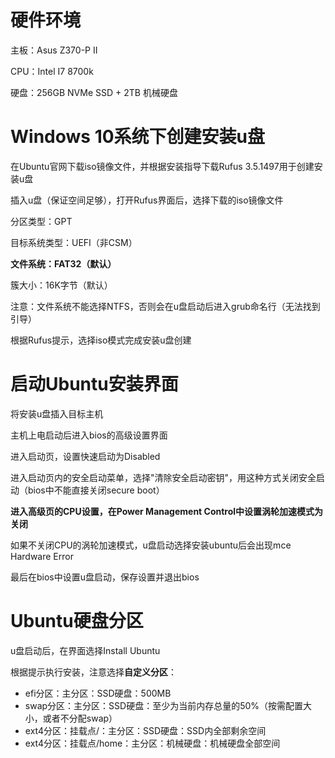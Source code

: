 # 硬件环境

主板：Asus Z370-P II

CPU：Intel I7 8700k

硬盘：256GB NVMe SSD + 2TB 机械硬盘

# Windows 10系统下创建安装u盘

在Ubuntu官网下载iso镜像文件，并根据安装指导下载Rufus 3.5.1497用于创建安装u盘

插入u盘（保证空间足够），打开Rufus界面后，选择下载的iso镜像文件

分区类型：GPT

目标系统类型：UEFI（非CSM）

**文件系统：FAT32（默认）**

簇大小：16K字节（默认）

注意：文件系统不能选择NTFS，否则会在u盘启动后进入grub命名行（无法找到引导）

根据Rufus提示，选择iso模式完成安装u盘创建

# 启动Ubuntu安装界面

将安装u盘插入目标主机

主机上电启动后进入bios的高级设置界面

进入启动页，设置快速启动为Disabled

进入启动页内的安全启动菜单，选择"清除安全启动密钥"，用这种方式关闭安全启动（bios中不能直接关闭secure boot）

**进入高级页的CPU设置，在Power Management Control中设置涡轮加速模式为关闭**

如果不关闭CPU的涡轮加速模式，u盘启动选择安装ubuntu后会出现mce Hardware Error

最后在bios中设置u盘启动，保存设置并退出bios

# Ubuntu硬盘分区

u盘启动后，在界面选择Install Ubuntu

根据提示执行安装，注意选择**自定义分区**：

-   efi分区：主分区：SSD硬盘：500MB
-   swap分区：主分区：SSD硬盘：至少为当前内存总量的50%（按需配置大小，或者不分配swap）
-   ext4分区：挂载点/：主分区：SSD硬盘：SSD内全部剩余空间
-   ext4分区：挂载点/home：主分区：机械硬盘：机械硬盘全部空间
